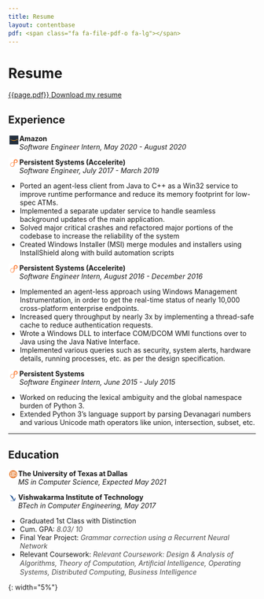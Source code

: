 ```yaml
---
title: Resume
layout: contentbase
pdf: <span class="fa fa-file-pdf-o fa-lg"></span>
---
```

Resume
======

[{{page.pdf}} Download my resume](/papers/resume.pdf)

Experience
----------

<p vertical-align="center"> <img src="/images/resume/amazon.png"
  width="4.5%"
  style="float:left;">
   <b>Amazon</b><br>
   <i>Software Engineer Intern, May 2020 - August 2020</i>
</p>

<p vertical-align="center"> <img src="/images/resume/persistent_logo.png"
  width="4.5%"
  style="float:left;">
   <b>Persistent Systems (Accelerite)</b><br>
   <i>Software Engineer, July 2017 - March 2019</i>
</p>

* Ported an agent-less client from Java to C++ as a Win32 service to improve
  runtime performance and reduce its memory footprint for low-spec ATMs.
* Implemented a separate updater service to handle seamless background updates
  of the main application.
* Solved major critical crashes and refactored major portions of the codebase
  to increase the reliability of the system
* Created Windows Installer (MSI) merge modules and installers using
  InstallShield along with build automation scripts

<p vertical-align="center"> <img src="/images/resume/persistent_logo.png"
  width="4.5%"
  style="float:left;">
   <b>Persistent Systems (Accelerite)</b><br>
   <i>Software Engineer Intern, August 2016 - December 2016</i>
</p>

* Implemented an agent-less approach using Windows Management Instrumentation,
  in order to get the real-time status of nearly 10,000 cross-platform
  enterprise endpoints.
* Increased query throughput by nearly 3x by implementing a thread-safe cache to
  reduce authentication requests.
* Wrote a Windows DLL to interface COM/DCOM WMI functions over to Java using the
  Java Native Interface.
* Implemented various queries such as security, system alerts, hardware details,
  running processes, etc. as per the design specification.

<p vertical-align="center"> <img src="/images/resume/persistent_logo.png"
  width="4.5%"
  style="float:left;">
   <b>Persistent Systems</b><br>
   <i>Software Engineer Intern, June 2015 - July 2015</i>
</p>

* Worked on reducing the lexical ambiguity and the global namespace burden of
  Python 3.
* Extended Python 3’s language support by parsing Devanagari numbers and various
  Unicode math operators like union, intersection, subset, etc.

<hr>

Education
---------

<p vertical-align="center"> <img src="/images/resume/utd_logo.png"
  width="4%"
  style="float:left;">
   <b>The University of Texas at Dallas</b><br>
   <i>MS in Computer Science, Expected May 2021</i>
</p>

<p vertical-align="center"> <img src="/images/resume/vit_logo.png"
  width="4%"
  style="float:left;">
   <b>Vishwakarma Institute of Technology</b><br>
   <i>BTech in Computer Engineering, May 2017</i>
</p>

* Graduated 1st Class with Distinction
* Cum. GPA: <font color = "#4a4a4a"><i>8.03/ 10</i></font>
* Final Year Project: <font color = "#4a4a4a"><i>Grammar correction using a Recurrent Neural Network</i></font>
* Relevant Coursework: <font color = "#4a4a4a"><i>Relevant Coursework: Design & Analysis of Algorithms, Theory of Computation, Artiﬁcial Intelligence, Operating Systems, Distributed Computing, Business Intelligence</i></font>

[utd]: /images/resume/utd_logo.png
{: width="5%"}